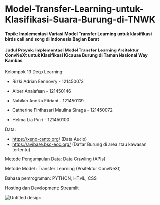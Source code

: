 # Model-Transfer-Learning-untuk-Klasifikasi-Suara-Burung-di-TNWK


#### Topik: Implementasi Variasi Model Transfer Learning untuk klasifikasi birds call and song di Indonesia Bagian Barat

#### Judul Proyek: Implementasi Model Transfer Learning Arsitektur ConvNeXt untuk Klasifikasi Kicauan Burung di Taman Nasional Way Kambas



Kelompok 13 Deep Learning:

- Rizki Adrian Bennovry - 121450073 
  
- Alber Analafean - 121450146 
  
- Nabilah Andika Fitriani - 121450139 

- Catherine Firdhasari Maulina Sinaga - 121450072
  
- Helma Lia Putri - 121450100


Data: 
- https://xeno-canto.org/ (Data Audio)
- https://avibase.bsc-eoc.org/ (Daftar Burung di area atau kawasan tertentu)

Metode Pengumpulan Data: Data Crawling (APIs)

Metode Model : Transfer Learning (Arsitektur ConvNeXt)

Bahasa pemrograman: PYTHON, HTML, CSS

Hosting dan Development: Streamlit

![Untitled design](https://github.com/user-attachments/assets/7ae1ddc0-7def-4b74-a81e-edc849346ccf)  
